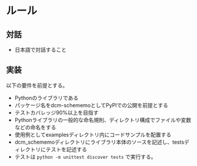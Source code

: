 # ルール

## 対話

- 日本語で対話すること

## 実装

以下の要件を前提とする。

- Pythonのライブラリである
- パッケージ名をdcm-schememoとしてPyPIでの公開を前提とする
- テストカバレッジ90%以上を目指す
- Pythonライブラリの一般的な命名規則、ディレクトリ構成でファイルや変数などの命名をする
- 使用例としてexamplesディレクトリ内にコードサンプルを配置する
- dcm_schememoディレクトリにライブラリ本体のソースを記述し、testsディレクトリにテストを記述する
- テストは `python -m unittest discover tests` で実行する。

